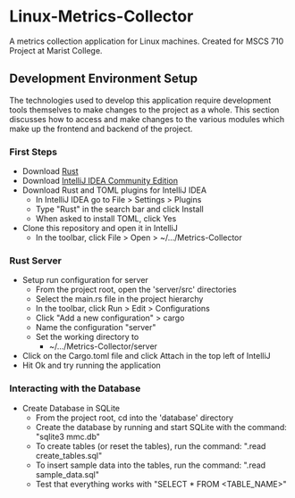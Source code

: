 # Linux-Metrics-Collector
A metrics collection application for Linux machines. Created for MSCS 710 Project at Marist College.

## Development Environment Setup
The technologies used to develop this application require development tools themselves to make changes to the project as a whole. This section discusses how to access and make changes to the various modules which make up the frontend and backend of the project.

### First Steps
* Download [Rust](https://www.rust-lang.org/tools/install)
* Download [IntelliJ IDEA Community Edition](https://www.jetbrains.com/idea/download/#section=windows)
* Download Rust and TOML plugins for IntelliJ IDEA
  * In IntelliJ IDEA go to File > Settings > Plugins
  * Type "Rust" in the search bar and click Install
  * When asked to install TOML, click Yes
* Clone this repository and open it in IntelliJ
  * In the toolbar, click File > Open > ~/.../Metrics-Collector

### Rust Server
* Setup run configuration for server
  * From the project root, open the 'server/src' directories
  * Select the main.rs file in the project hierarchy
  * In the toolbar, click Run > Edit > Configurations
  * Click "Add a new configuration" > cargo
  * Name the configuration "server"
  * Set the working directory to
    * ~/.../Metrics-Collector/server
* Click on the Cargo.toml file and click Attach in the top left of IntelliJ
* Hit Ok and try running the application

### Interacting with the Database
* Create Database in SQLite
  * From the project root, cd into the 'database' directory
  * Create the database by running and start SQLite with the command: "sqlite3 mmc.db"
  * To create tables (or reset the tables), run the command: ".read create_tables.sql"
  * To insert sample data into the tables, run the command: ".read sample_data.sql"
  * Test that everything works with "SELECT * FROM <TABLE_NAME>"
